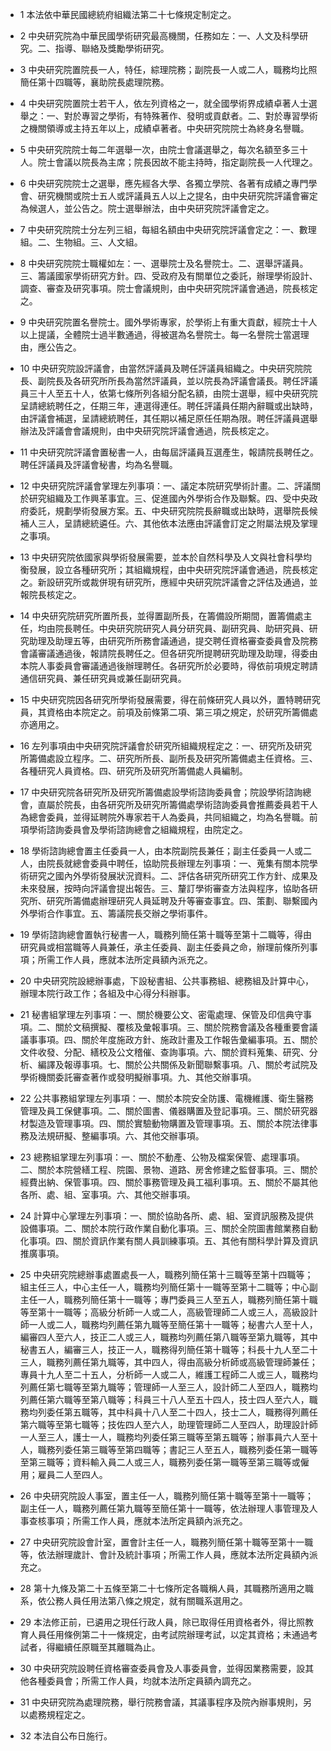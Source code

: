 * 1 本法依中華民國總統府組織法第二十七條規定制定之。

* 2 中央研究院為中華民國學術研究最高機關，任務如左：一、人文及科學研究。二、指導、聯絡及獎勵學術研究。

* 3 中央研究院置院長一人，特任，綜理院務；副院長一人或二人，職務均比照簡任第十四職等，襄助院長處理院務。

* 4 中央研究院置院士若干人，依左列資格之一，就全國學術界成績卓著人士選舉之：一、對於專習之學術，有特殊著作、發明或貢獻者。二、對於專習學術之機關領導或主持五年以上，成績卓著者。中央研究院院士為終身名譽職。

* 5 中央研究院院士每二年選舉一次，由院士會議選舉之，每次名額至多三十人。院士會議以院長為主席；院長因故不能主持時，指定副院長一人代理之。

* 6 中央研究院院士之選舉，應先經各大學、各獨立學院、各著有成績之專門學會、研究機關或院士五人或評議員五人以上之提名，由中央研究院評議會審定為候選人，並公告之。院士選舉辦法，由中央研究院評議會定之。

* 7 中央研究院院士分左列三組，每組名額由中央研究院評議會定之：一、數理組。二、生物組。三、人文組。

* 8 中央研究院院士職權如左：一、選舉院士及名譽院士。二、選舉評議員。三、籌議國家學術研究方針。四、受政府及有關單位之委託，辦理學術設計、調查、審查及研究事項。院士會議規則，由中央研究院評議會通過，院長核定之。

* 9 中央研究院置名譽院士。國外學術專家，於學術上有重大貢獻，經院士十人以上提議，全體院士過半數通過，得被選為名譽院士。每一名譽院士當選理由，應公告之。

* 10 中央研究院設評議會，由當然評議員及聘任評議員組織之。中央研究院院長、副院長及各研究所所長為當然評議員，並以院長為評議會議長。聘任評議員三十人至五十人，依第七條所列各組分配名額，由院士選舉，經中央研究院呈請總統聘任之，任期三年，連選得連任。聘任評議員任期內辭職或出缺時，由評議會補選，呈請總統聘任，其任期以補足原任任期為限。聘任評議員選舉辦法及評議會會議規則，由中央研究院評議會通過，院長核定之。

* 11 中央研究院評議會置秘書一人，由每屆評議員互選產生，報請院長聘任之。聘任評議員及評議會秘書，均為名譽職。

* 12 中央研究院評議會掌理左列事項：一、議定本院研究學術計畫。二、評議關於研究組織及工作興革事宜。三、促進國內外學術合作及聯繫。四、受中央政府委託，規劃學術發展方案。五、中央研究院院長辭職或出缺時，選舉院長候補人三人，呈請總統遴任。六、其他依本法應由評議會訂定之附屬法規及掌理之事項。

* 13 中央研究院依國家與學術發展需要，並本於自然科學及人文與社會科學均衡發展，設立各種研究所；其組織規程，由中央研究院評議會通過，院長核定之。新設研究所或裁併現有研究所，應經中央研究院評議會之評估及通過，並報院長核定之。

* 14 中央研究院研究所置所長，並得置副所長，在籌備設所期間，置籌備處主任，均由院長聘任。中央研究院研究人員分研究員、副研究員、助研究員、研究助理及助理五等，由研究所所務會議通過，提交聘任資格審查委員會及院務會議審議通過後，報請院長聘任之。但各研究所提聘研究助理及助理，得委由本院人事委員會審議通過後辦理聘任。各研究所於必要時，得依前項規定聘請通信研究員、兼任研究員或兼任副研究員。

* 15 中央研究院因各研究所學術發展需要，得在前條研究人員以外，置特聘研究員，其資格由本院定之。前項及前條第二項、第三項之規定，於研究所籌備處亦適用之。

* 16 左列事項由中央研究院評議會於研究所組織規程定之：一、研究所及研究所籌備處設立程序。二、研究所所長、副所長及研究所籌備處主任資格。三、各種研究人員資格。四、研究所及研究所籌備處人員編制。

* 17 中央研究院各研究所及研究所籌備處設學術諮詢委員會；院設學術諮詢總會，直屬於院長，由各研究所及研究所籌備處學術諮詢委員會推薦委員若干人為總會委員，並得延聘院外專家若干人為委員，共同組織之，均為名譽職。前項學術諮詢委員會及學術諮詢總會之組織規程，由院定之。

* 18 學術諮詢總會置主任委員一人，由本院副院長兼任；副主任委員一人或二人，由院長就總會委員中聘任，協助院長辦理左列事項：一、蒐集有關本院學術研究之國內外學術發展狀況資料。二、評估各研究所研究工作方針、成果及未來發展，按時向評議會提出報告。三、釐訂學術審查方法與程序，協助各研究所、研究所籌備處辦理研究人員延聘及升等審查事宜。四、策劃、聯繫國內外學術合作事宜。五、籌議院長交辦之學術事件。

* 19 學術諮詢總會置執行秘書一人，職務列簡任第十職等至第十二職等，得由研究員或相當職等人員兼任，承主任委員、副主任委員之命，辦理前條所列事項；所需工作人員，應就本法所定員額內派充之。

* 20 中央研究院設總辦事處，下設秘書組、公共事務組、總務組及計算中心，辦理本院行政工作；各組及中心得分科辦事。

* 21 秘書組掌理左列事項：一、關於機要公文、密電處理、保管及印信典守事項。二、關於文稿撰擬、覆核及彙報事項。三、關於院務會議及各種重要會議議事事項。四、關於年度施政方針、施政計畫及工作報告彙編事項。五、關於文件收發、分配、繕校及公文稽催、查詢事項。六、關於資料蒐集、研究、分析、編譯及報導事項。七、關於公共關係及新聞聯繫事項。八、關於考試院及學術機關委託審查著作或發明擬辦事項。九、其他交辦事項。

* 22 公共事務組掌理左列事項：一、關於本院安全防護、電機維護、衛生醫務管理及員工保健事項。二、關於圖書、儀器購置及登記事項。三、關於研究器材製造及管理事項。四、關於實驗動物購置及管理事項。五、關於本院法律事務及法規研擬、整編事項。六、其他交辦事項。

* 23 總務組掌理左列事項：一、關於不動產、公物及檔案保管、處理事項。二、關於本院營繕工程、院園、景物、道路、房舍修建之監督事項。三、關於經費出納、保管事項。四、關於事務管理及員工福利事項。五、關於不屬其他各所、處、組、室事項。六、其他交辦事項。

* 24 計算中心掌理左列事項：一、關於協助各所、處、組、室資訊服務及提供設備事項。二、關於本院行政作業自動化事項。三、關於全院圖書館業務自動化事項。四、關於資訊作業有關人員訓練事項。五、其他有關科學計算及資訊推廣事項。

* 25 中央研究院總辦事處置處長一人，職務列簡任第十三職等至第十四職等；組主任三人，中心主任一人，職務均列簡任第十一職等至第十二職等；中心副主任一人，職務列簡任第十一職等；專門委員三人至五人，職務列簡任第十職等至第十一職等；高級分析師一人或二人，高級管理師二人或三人，高級設計師一人或二人，職務均列薦任第九職等至簡任第十一職等；秘書六人至十人，編審四人至六人，技正二人或三人，職務均列薦任第八職等至第九職等，其中秘書五人，編審三人，技正一人，職務得列簡任第十職等；科長十九人至二十三人，職務列薦任第九職等，其中四人，得由高級分析師或高級管理師兼任；專員十九人至二十五人，分析師一人或二人，維護工程師二人或三人，職務均列薦任第七職等至第九職等；管理師一人至三人，設計師二人至四人，職務均列薦任第六職等至第八職等；科員三十八人至五十四人，技士四人至六人，職務均列委任第五職等，其中科員十八人至二十四人，技士二人，職務得列薦任第六職等至第七職等；技佐四人至六人，助理管理師二人至四人，助理設計師一人至三人，護士一人，職務均列委任第三職等至第五職等；辦事員六人至十人，職務列委任第三職等至第四職等；書記三人至五人，職務列委任第一職等至第三職等；資料輸入員二人或三人，職務列委任第一職等至第三職等或僱用；雇員二人至四人。

* 26 中央研究院設人事室，置主任一人，職務列簡任第十職等至第十一職等；副主任一人，職務列薦任第九職等至簡任第十一職等，依法辦理人事管理及人事查核事項；所需工作人員，應就本法所定員額內派充之。

* 27 中央研究院設會計室，置會計主任一人，職務列簡任第十職等至第十一職等，依法辦理歲計、會計及統計事項；所需工作人員，應就本法所定員額內派充之。

* 28 第十九條及第二十五條至第二十七條所定各職稱人員，其職務所適用之職系，依公務人員任用法第八條之規定，就有關職系選用之。

* 29 本法修正前，已遴用之現任行政人員，除已取得任用資格者外，得比照教育人員任用條例第二十一條規定，由考試院辦理考試，以定其資格；未通過考試者，得繼續任原職至其離職為止。

* 30 中央研究院設聘任資格審查委員會及人事委員會，並得因業務需要，設其他各種委員會；所需工作人員，均就本法所定員額內調充之。

* 31 中央研究院為處理院務，舉行院務會議，其議事程序及院內辦事規則，另以處務規程定之。

* 32 本法自公布日施行。

